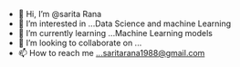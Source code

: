 - 👋 Hi, I’m @sarita Rana
- 👀 I’m interested in ...Data Science and machine Learning
- 🌱 I’m currently learning ...Machine Learning models
- 💞️ I’m looking to collaborate on ...
- 📫 How to reach me ...saritarana1988@gmail.com

<!---
sari-tech/sari-tech is a ✨ special ✨ repository because its `README.md` (this file) appears on your GitHub profile.
You can click the Preview link to take a look at your changes.
--->
